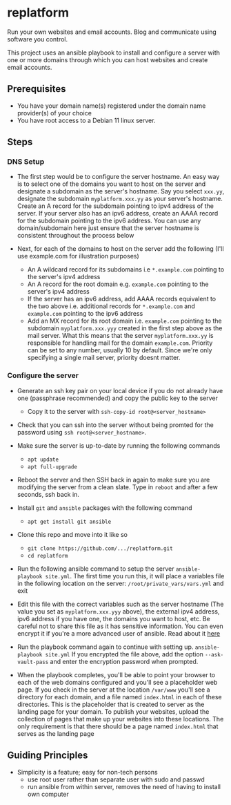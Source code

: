 # replatform

Run your own websites and email accounts. Blog and communicate using
software you control.

This project uses an ansible playbook to install and configure a server
with one or more domains through which you can host websites and
create email accounts.

## Prerequisites

- You have your domain name(s) registered under the domain name
  provider(s) of your choice
- You have root access to a Debian 11 linux server.

## Steps

### DNS Setup

- The first step would be to configure the server hostname. An easy
  way is to select one of the domains you want to host on the server
  and designate a subdomain as the server's hostname. Say you select
  `xxx.yy`, designate the subdomain `myplatform.xxx.yy` as your
  server's hostname.  Create an A record for the subdomain pointing to
  ipv4 address of the server.  If your server also has an ipv6
  address, create an AAAA record for the subdomain pointing to the
  ipv6 address. You can use any domain/subdomain here just ensure that
  the server hostname is consistent throughout the process below

- Next, for each of the domains to host on the server add the
  following (I'll use example.com for illustration purposes)
  - An A wildcard record for its subdomains i.e `*.example.com`
    pointing to the server's ipv4 address
  - An A record for the root domain e.g. `example.com` pointing to the
    server's ipv4 address
  - If the server has an ipv6 address, add AAAA records equivalent to
    the two above i.e. additional records for `*.example.com` and
    `example.com` pointing to the ipv6 address
  - Add an MX record for its root domain i.e. `example.com` pointing
	to the subdomain `myplatform.xxx.yyy` created in the first step
	above as the mail server.  What this means that the server
	`myplatform.xxx.yy` is responsible for handling mail for the
	domain `example.com`.  Priority can be set to any number, usually
	10 by default. Since we're only specifying a single mail server,
	priority doesnt matter.

### Configure the server

- Generate an ssh key pair on your local device if you do not already
  have one (passphrase recommended) and copy the public key to the
  server
  - Copy it to the server with `ssh-copy-id
    root@<server_hostname>`

- Check that you can ssh into the server without being promted for the
  password using `ssh root@<server_hostname>`.

- Make sure the server is up-to-date by running the following commands
  - `apt update`
  - `apt full-upgrade`

- Reboot the server and then SSH back in again to make sure you are
  modifying the server from a clean slate. Type in `reboot` and after
  a few seconds, ssh back in.

- Install `git` and `ansible` packages with the following command
  - `apt get install git ansible`

- Clone this repo and move into it like so
  - `git clone https://github.com/.../replatform.git`
  - `cd replatform`

- Run the following ansible command to setup the server
  `ansible-playbook site.yml`. The first time you run this, it will
  place a variables file in the following location on the server:
  `/root/private_vars/vars.yml` and exit

- Edit this file with the correct variables such as the server
  hostname (The value you set as `myplatform.xxx.yyy` above), the
  external ipv4 address, ipv6 address if you have one, the domains you
  want to host, etc. Be careful not to share this file as it has
  sensitive information. You can even encrypt it if you're a more
  advanced user of ansible. Read about it
  [here][1]

  [1]: https://docs.ansible.com/ansible/latest/user_guide/vault.html

- Run the playbook command again to continue with setting up.
  `ansible-playbook site.yml` If you encrypted the file above, add the
  option `--ask-vault-pass` and enter the encryption password when
  prompted.

- When the playbook completes, you'll be able to point your browser to
  each of the web domains configured and you'll see a placeholder web
  page.  If you check in the server at the location `/var/www` you'll
  see a directory for each domain, and a file named `index.html` in
  each of these directories. This is the placeholder that is created
  to server as the landing page for your domain. To publish your
  websites, upload the collection of pages that make up your websites
  into these locations.  The only requirement is that there should be
  a page named `index.html` that serves as the landing page

## Guiding Principles
- Simplicity is a feature; easy for non-tech persons
  - use root user rather than separate user with sudo and passwd
  - run ansible from within server, removes the need of having to
    install own computer
